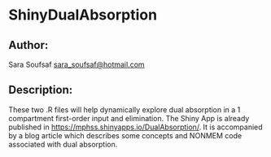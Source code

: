 # ShinyDualAbsorption

## Author:
Sara Soufsaf
sara_soufsaf@hotmail.com

## Description:
These two .R files will help dynamically explore dual absorption in a 1 compartment first-order input and elimination. The Shiny App is already published in https://mphss.shinyapps.io/DualAbsorption/.
It is accompanied by a blog article which describes some concepts and NONMEM code associated with dual absorption.  

